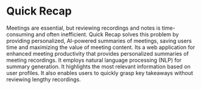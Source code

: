 # Quick Recap

Meetings are essential, but reviewing recordings and notes is time-consuming and often inefficient. Quick Recap solves this problem by providing personalized, AI-powered summaries of meetings, saving users time and maximizing the value of meeting content. Its a web application for enhanced meeting productivity that provides personalized summaries of meeting recordings. It employs natural language processing (NLP) for summary generation. It highlights the most relevant information based on user profiles. It also enables users to quickly grasp key takeaways without reviewing lengthy recordings.
